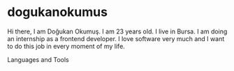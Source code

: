 # dogukanokumus
Hi there, I am Doğukan Okumuş. I am 23 years old. I live in Bursa. I am doing an internship as a frontend developer. I love software very much and I want to do this job in every moment of my life.



 

Languages and Tools 
                       



